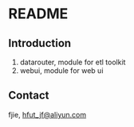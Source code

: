 # README

## Introduction

1. datarouter, module for etl toolkit
2. webui, module for web ui

## Contact

fjie, hfut_jf@aliyun.com


